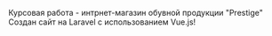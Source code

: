 Курсовая работа - интрнет-магазин обувной продукции "Prestige"
Создан сайт на Laravel c использованием Vue.js!
